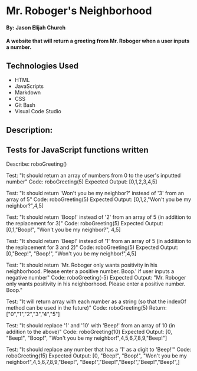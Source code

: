 # Mr. Roboger's Neighborhood

#### By: Jason Elijah Church

#### A website that will return a greeting from Mr. Roboger when a user inputs a number.

## Technologies Used

* HTML
* JavaScripts
* Markdown
* CSS
* Git Bash
* Visual Code Studio

## Description:

## Tests for JavaScript functions written

Describe: roboGreeting()

Test: "It should return an array of numbers from 0 to the user's inputted number"
Code: roboGreeting(5)
Expected Output: [0,1,2,3,4,5]

Test: "It should return 'Won't you be my neighbor?' instead of '3' from an array of 5"
Code: roboGreeting(5)
Expected Output: [0,1,2,"Won't you be my neighbor?",4,5]

Test: "It should return 'Boop!' instead of '2' from an array of 5 (in addition to  the replacement for 3)"
Code: roboGreeting(5)
Expected Output: [0,1,"Boop!", "Won't you be my neighbor?", 4,5]

Test: "It should return 'Beep!' instead of '1' from an array of 5 (in addiition to the replacement for 3 and 2)"
Code: roboGreeting(5)
Expected Output: [0,"Beep!", "Boop!", "Won't you be my neighbor!",4,5]

Test: "It should return 'Mr. Roboger only wants positivity in his neighborhood. Please enter a positive number. Boop.' if user inputs a negative number"
Code: roboGreeting(-5)
Expected Output: "Mr. Roboger only wants positivity in his neighborhood. Please enter a positive number. Boop."

Test: "It will return array with each number as a string (so that the indexOf method can be used in the future)"
Code: roboGreeting(5)
Return: ["0","1","2","3","4","5"]

Test: "It should replace '1' and '10' with 'Beep!' from an array of 10 (in addition to the above)"
Code: roboGreeting(10)
Expected Output: [0, "Beep!", "Boop!", "Won't you be my neighbor!",4,5,6,7,8,9,"Beep!"]

Test: "It should replace any number that has a '1' as a digit to 'Beep!'"
Code: roboGreeting(15)
Expected Output: [0, "Beep!", "Boop!", "Won't you be my neighbor!",4,5,6,7,8,9,"Beep!", "Beep!","Beep!","Beep!","Beep!","Beep!",]



